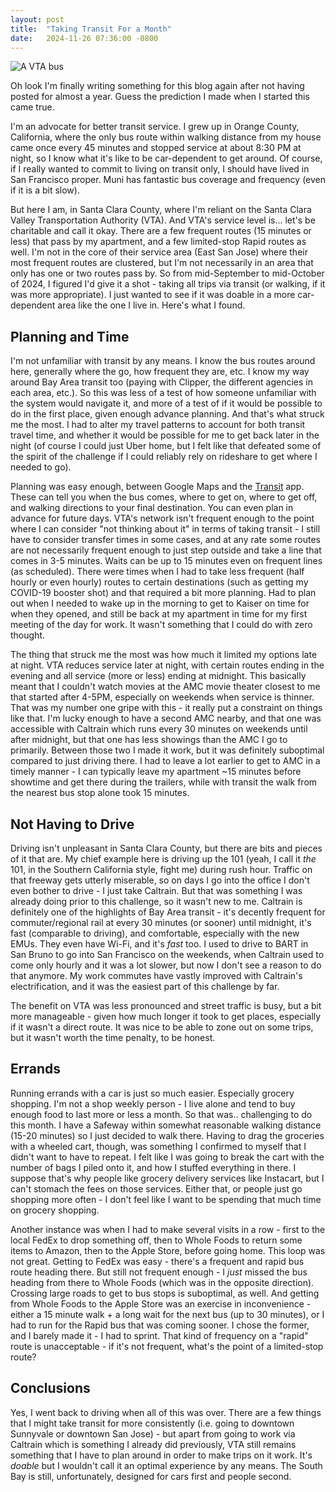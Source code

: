 ```yaml
---
layout: post
title:  "Taking Transit For a Month"
date:   2024-11-26 07:36:00 -0800
---
```


![A VTA bus](/imgs/2024-11-26-transit-month/vta.jpeg)

Oh look I'm finally writing something for this blog again after not having posted for almost a year. Guess the prediction I made when I started this came true.

I'm an advocate for better transit service. I grew up in Orange County, California, where the only bus route within walking distance from my house came once every 45 minutes and stopped service at about 8:30 PM at night, so I know what it's like to be car-dependent to get around. Of course, if I really wanted to commit to living on transit only, I should have lived in San Francisco proper. Muni has fantastic bus coverage and frequency (even if it is a bit slow).

But here I am, in Santa Clara County, where I'm reliant on the Santa Clara Valley Transportation Authority (VTA). And VTA's service level is... let's be charitable and call it okay. There are a few frequent routes (15 minutes or less) that pass by my apartment, and a few limited-stop Rapid routes as well. I'm not in the core of their service area (East San Jose) where their most frequent routes are clustered, but I'm not necessarily in an area that only has one or two routes pass by. So from mid-September to mid-October of 2024, I figured I'd give it a shot - taking all trips via transit (or walking, if it was more appropriate). I just wanted to see if it was doable in a more car-dependent area like the one I live in. Here's what I found.

## Planning and Time

I'm not unfamiliar with transit by any means. I know the bus routes around here, generally where the go, how frequent they are, etc. I know my way around Bay Area transit too (paying with Clipper, the different agencies in each area, etc.). So this was less of a test of how someone unfamiliar with the system would navigate it, and more of a test of if it would be possible to do in the first place, given enough advance planning. And that's what struck me the most. I had to alter my travel patterns to account for both transit travel time, and whether it would be possible for me to get back later in the night (of course I could just Uber home, but I felt like that defeated some of the spirit of the challenge if I could reliably rely on rideshare to get where I needed to go).

Planning was easy enough, between Google Maps and the [Transit](https://transitapp.com/) app. These can tell you when the bus comes, where to get on, where to get off, and walking directions to your final destination. You can even plan in advance for future days. VTA's network isn't frequent enough to the point where I can consider "not thinking about it" in terms of taking transit - I still have to consider transfer times in some cases, and at any rate some routes are not necessarily frequent enough to just step outside and take a line that comes in 3-5 minutes. Waits can be up to 15 minutes even on frequent lines (as scheduled). There were times when I had to take less frequent (half hourly or even hourly) routes to certain destinations (such as getting my COVID-19 booster shot) and that required a bit more planning. Had to plan out when I needed to wake up in the morning to get to Kaiser on time for when they opened, and still be back at my apartment in time for my first meeting of the day for work. It wasn't something that I could do with zero thought.

The thing that struck me the most was how much it limited my options late at night. VTA reduces service later at night, with certain routes ending in the evening and all service (more or less) ending at midnight. This basically meant that I couldn't watch movies at the AMC movie theater closest to me that started after 4-5PM, especially on weekends when service is thinner. That was my number one gripe with this - it really put a constraint on things like that. I'm lucky enough to have a second AMC nearby, and that one was accessible with Caltrain which runs every 30 minutes on weekends until after midnight, but that one has less showings than the AMC I go to primarily. Between those two I made it work, but it was definitely suboptimal compared to just driving there. I had to leave a lot earlier to get to AMC in a timely manner - I can typically leave my apartment ~15 minutes before showtime and get there during the trailers, while with transit the walk from the nearest bus stop alone took 15 minutes.

## Not Having to Drive

Driving isn't unpleasant in Santa Clara County, but there are bits and pieces of it that are. My chief example here is driving up the 101 (yeah, I call it *the* 101, in the Southern California style, fight me) during rush hour. Traffic on that freeway gets utterly miserable, so on days I go into the office I don't even bother to drive - I just take Caltrain. But that was something I was already doing prior to this challenge, so it wasn't new to me. Caltrain is definitely one of the highlights of Bay Area transit - it's decently frequent for commuter/regional rail at every 30 minutes (or sooner) until midnight, it's fast (comparable to driving), and comfortable, especially with the new EMUs. They even have Wi-Fi, and it's *fast* too. I used to drive to BART in San Bruno to go into San Francisco on the weekends, when Caltrain used to come only hourly and it was a lot slower, but now I don't see a reason to do that anymore. My work commutes have vastly improved with Caltrain's electrification, and it was the easiest part of this challenge by far.

The benefit on VTA was less pronounced and street traffic is busy, but a bit more manageable - given how much longer it took to get places, especially if it wasn't a direct route. It was nice to be able to zone out on some trips, but it wasn't worth the time penalty, to be honest.

## Errands

Running errands with a car is just so much easier. Especially grocery shopping. I'm not a shop weekly person - I live alone and tend to buy enough food to last more or less a month. So that was.. challenging to do this month. I have a Safeway within somewhat reasonable walking distance (15-20 minutes) so I just decided to walk there. Having to drag the groceries with a wheeled cart, though, was something I confirmed to myself that I didn't want to have to repeat. I felt like I was going to break the cart with the number of bags I piled onto it, and how I stuffed everything in there. I suppose that's why people like grocery delivery services like Instacart, but I can't stomach the fees on those services. Either that, or people just go shopping more often - I don't feel like I want to be spending that much time on grocery shopping.

Another instance was when I had to make several visits in a row - first to the local FedEx to drop something off, then to Whole Foods to return some items to Amazon, then to the Apple Store, before going home. This loop was not great. Getting to FedEx was easy - there's a frequent and rapid bus route heading there. But still not frequent enough - I *just* missed the bus heading from there to Whole Foods (which was in the opposite direction). Crossing large roads to get to bus stops is suboptimal, as well. And getting from Whole Foods to the Apple Store was an exercise in inconvenience - either a 15 minute walk + a long wait for the next bus (up to 30 minutes), or I had to run for the Rapid bus that was coming sooner. I chose the former, and I barely made it - I had to sprint. That kind of frequency on a "rapid" route is unacceptable - if it's not frequent, what's the point of a limited-stop route?

## Conclusions

Yes, I went back to driving when all of this was over. There are a few things that I might take transit for more consistently (i.e. going to downtown Sunnyvale or downtown San Jose) - but apart from going to work via Caltrain which is something I already did previously, VTA still remains something that I have to plan around in order to make trips on it work. It's *doable* but I wouldn't call it an optimal experience by any means. The South Bay is still, unfortunately, designed for cars first and people second.
